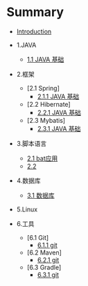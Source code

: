 # Summary

* [Introduction](README.md)
* 1.JAVA
	* [1.1 JAVA 基础](11-batying-yong.md)
* 2.框架
	* [2.1 Spring]
		* [2.1.1 JAVA 基础](11-batying-yong.md)
	* [2.2 Hibernate]
		* [2.2.1 JAVA 基础](11-batying-yong.md)
	* [2.3 Mybatis]	
		* [2.3.1 JAVA 基础](11-batying-yong.md)
* 3.脚本语言
	* [2.1 bat应用](11-batying-yong.md)
	* [2.2 ](11-batying-yong.md)
* 4.数据库
	* [3.1 数据库](11-batying-yong.md)
* 5.Linux

* 6.工具
	* [6.1 Git]
		* [6.1.1  git](11-batying-yong.md)
	* [6.2 Maven]
		* [6.2.1  git](11-batying-yong.md)
	* [6.3 Gradle]
		* [6.3.1  git](11-batying-yong.md)
